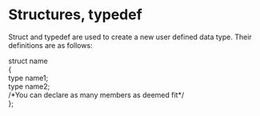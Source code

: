 <h1>Structures, typedef</h1>
<p>Struct and typedef are used to create a new user defined data type. Their definitions are as follows:</p>
<p>struct name<br>
{<br>	type name1;<br>
	type name2;<br>
	&#47*You can declare as many members as deemed fit*&#47<br>};</p>
